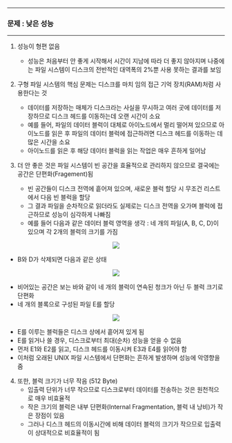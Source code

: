 -----
### 문제 : 낮은 성능
-----
1. 성능이 형편 없음
   - 성능은 처음부터 안 좋게 시작해서 시간이 지남에 따라 더 좋지 않아지며 나중에는 파일 시스템이 디스크의 전반적인 대역폭의 2%뿐 사용 못하는 결과를 보임
  
2. 구형 파일 시스템의 핵심 문제는 디스크를 마치 임의 접근 기억 장치(RAM)처럼 사용한다는 것
   - 데이터를 저장하는 매체가 디스크라는 사실을 무시하고 여러 곳에 데이터를 저장하므로 디스크 헤드를 이동하는데 오랜 시간이 소요
   - 예를 들어, 파일의 데이터 블럭이 대체로 아이노드에서 멀리 떨어져 있으므로 아이노드를 읽은 후 파일의 데이터 블럭에 접근하려면 디스크 헤드를 이동하는 데 많은 시간을 소요
   - 아이노드를 읽은 후 해당 데이터 블럭을 읽는 작업은 매우 흔하게 일어남

3. 더 안 좋은 것은 파일 시스템이 빈 공간을 효율적으로 관리하지 않으므로 결국에는 공간은 단편화(Fragement)됨
   - 빈 공간들이 디스크 전역에 흩어져 있으며, 새로운 블럭 할당 시 무조건 리스트에서 다음 빈 블럭을 할당
   - 그 결과 파일을 순차적으로 읽더라도 실제로는 디스크 전역을 오가며 블럭에 접근하므로 성능이 심각하게 나빠짐
   - 예를 들어 다음과 같은 데이터 블럭 영역을 생각 : 네 개의 파일(A, B, C, D)이 있으며 각 2개의 블럭의 크기를 가짐
<div align="center">
<img src="https://github.com/user-attachments/assets/664bd17d-c8db-4a4d-8d15-20d267492e12">
</div>

   - B와 D가 삭제되면 다음과 같은 상태
<div align="center">
<img src="https://github.com/user-attachments/assets/c45c34ed-bc47-4331-81dc-11054d8e09b6">
</div>

   - 비어있는 공간은 보는 바와 같이 네 개의 블럭이 연속된 청크가 아닌 두 블럭 크기로 단편화
   - 네 개의 블록으로 구성된 파일 E를 할당
<div align="center">
<img src="https://github.com/user-attachments/assets/29ff6c34-e7b5-466d-848d-71aec0a01e21">
</div>

   - E를 이루는 블럭들은 디스크 상에서 흩어져 있게 됨
   - E를 읽거나 쓸 경우, 디스크로부터 최대(순차) 성능을 얻을 수 없음
   - 먼저 E1와 E2를 읽고, 디스크 헤드를 이동시켜 E3과 E4를 읽어야 함
   - 이처럼 오래된 UNIX 파일 시스템에서 단편화는 흔하게 발생하며 성능에 악영향을 줌

4. 또한, 블럭 크기가 너무 작음 (512 Byte)
   - 입출력 단위가 너무 작으므로 디스크로부터 데이터를 전송하는 것은 원천적으로 매우 비효율적
   - 작은 크기의 블럭은 내부 단편화(Internal Fragmentation, 블럭 내 낭비)가 작은 장점이 있음
   - 그러나 디스크 헤드의 이동시간에 비해 데이터 블럭의 크기가 작으므로 입출력이 상대적으로 비효율적이 됨

   

